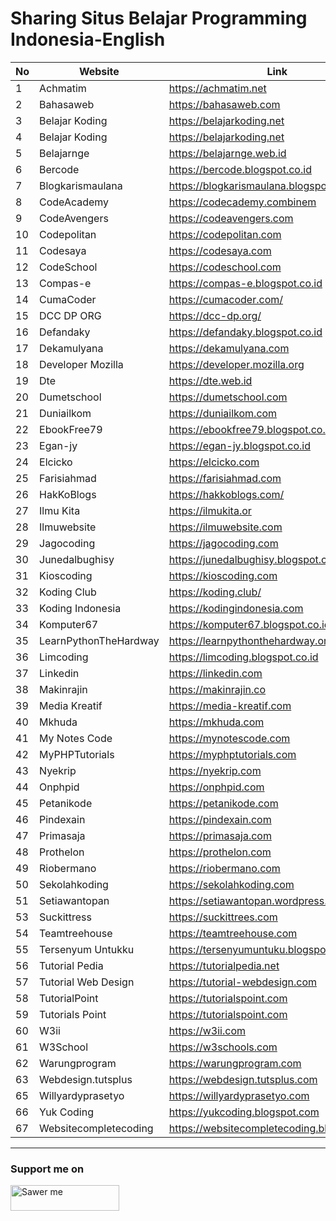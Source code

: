 # Sharing Situs Belajar Programming Indonesia-English

| No | Website        | Link |
| -- | -------------- | --- |
| 1 | Achmatim | https://achmatim.net |
| 2 | Bahasaweb | https://bahasaweb.com |
| 3 | Belajar Koding | https://belajarkoding.net |
| 4 | Belajar Koding | https://belajarkoding.net |
| 5 | Belajarnge | https://belajarnge.web.id |
| 6 | Bercode | https://bercode.blogspot.co.id |
| 7 | Blogkarismaulana | https://blogkarismaulana.blogspot.co.id |
| 8 | CodeAcademy | https://codecademy.combinem |
| 9 | CodeAvengers | https://codeavengers.com |
| 10 | Codepolitan | https://codepolitan.com |
| 11 | Codesaya | https://codesaya.com |
| 12 | CodeSchool | https://codeschool.com |
| 13 | Compas-e | https://compas-e.blogspot.co.id |
| 14 | CumaCoder | https://cumacoder.com/ |
| 15 | DCC DP ORG | https://dcc-dp.org/ |
| 16 | Defandaky | https://defandaky.blogspot.co.id |
| 17 | Dekamulyana | https://dekamulyana.com |
| 18 | Developer Mozilla | https://developer.mozilla.org |
| 19 | Dte | https://dte.web.id |
| 20 | Dumetschool | https://dumetschool.com |
| 21 | Duniailkom | https://duniailkom.com |
| 22 | EbookFree79 | https://ebookfree79.blogspot.co.id |
| 23 | Egan-jy | https://egan-jy.blogspot.co.id |
| 24 | Elcicko | https://elcicko.com |
| 25 | Farisiahmad | https://farisiahmad.com |
| 26 | HakKoBlogs | https://hakkoblogs.com/ |
| 27 | Ilmu Kita | https://ilmukita.or |
| 28 | Ilmuwebsite | https://ilmuwebsite.com |
| 29 | Jagocoding | https://jagocoding.com |
| 30 | Junedalbughisy | https://junedalbughisy.blogspot.co.id |
| 31 | Kioscoding | https://kioscoding.com |
| 32 | Koding Club | https://koding.club/ |
| 33 | Koding Indonesia | https://kodingindonesia.com |
| 34 | Komputer67 | https://komputer67.blogspot.co.id |
| 35 | LearnPythonTheHardway | https://learnpythonthehardway.org/book |
| 36 | Limcoding | https://limcoding.blogspot.co.id |
| 37 | Linkedin | https://linkedin.com |
| 38 | Makinrajin | https://makinrajin.co |
| 39 | Media Kreatif | https://media-kreatif.com |
| 40 | Mkhuda | https://mkhuda.com |
| 41 | My Notes Code | https://mynotescode.com |
| 42 | MyPHPTutorials | https://myphptutorials.com |
| 43 | Nyekrip | https://nyekrip.com |
| 44 | Onphpid | https://onphpid.com |
| 45 | Petanikode | https://petanikode.com |
| 46 | Pindexain | https://pindexain.com |
| 47 | Primasaja | https://primasaja.com |
| 48 | Prothelon | https://prothelon.com |
| 49 | Riobermano | https://riobermano.com |
| 50 | Sekolahkoding | https://sekolahkoding.com |
| 51 | Setiawantopan | https://setiawantopan.wordpress.com |
| 53 | Suckittress | https://suckittrees.com |
| 54 | Teamtreehouse | https://teamtreehouse.com |
| 55 | Tersenyum Untukku | https://tersenyumuntuku.blogspot.co.id |
| 56 | Tutorial Pedia | https://tutorialpedia.net |
| 57 | Tutorial Web Design | https://tutorial-webdesign.com |
| 58 | TutorialPoint | https://tutorialspoint.com |
| 59 | Tutorials Point | https://tutorialspoint.com |
| 60 | W3ii | https://w3ii.com |
| 61 | W3School | https://w3schools.com |
| 62 | Warungprogram | https://warungprogram.com |
| 63 | Webdesign.tutsplus | https://webdesign.tutsplus.com |
| 65 | Willyardyprasetyo | https://willyardyprasetyo.com |
| 66 | Yuk Coding | https://yukcoding.blogspot.com |
| 67 | Websitecompletecoding | https://websitecompletecoding.blogspot.co.id	 |

---

### Support me on
<a href="https://saweria.co/arifsiddikm" target="_blank"><img src="https://user-images.githubusercontent.com/26188697/180601310-e82c63e4-412b-4c36-b7b5-7ba713c80380.png" alt="Sawer me" height="41" width="174"></a>